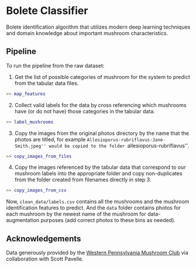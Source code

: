 # Bolete Classifier

Bolete identification algorithm that utilizes modern deep learning techniques and domain knowledge about important mushroom characteristics.

## Pipeline

To run the pipeline from the raw dataset:

1. Get the list of possible categories of mushroom for the system to predict from the tabular data files.

```matlab
>> map_features
```

2. Collect valid labels for the data by cross referencing which mushrooms have (or do not have) those categories in the tabular data.

```matlab
>> label_mushrooms
```

3. Copy the images from the original photos directory by the name that the photos are titled, for example ``Allesioporus-rubriflavus-Jane-Smith.jpeg'' would be copied to the folder ``allesioporus-rubriflavus''.

```matlab
>> copy_images_from_files
```

4. Copy the images referenced by the tabular data that correspond to our mushroom labels into the appropriate folder and copy non-duplicates from the folder created from filenames directly in step 3.

```matlab
>> copy_images_from_csv
```

Now, `clean_data/labels.csv` contains all the mushrooms and the mushroom identification features to predict. And the `data` folder contains photos for each mushroom by the newest name of the mushroom for data-augmentation purposes (add correct photos to these bins as needed).

## Acknowledgements

Data generously provided by the [Western Pennsylvania Mushroom Club](https://wpamushroomclub.org/) via collaboration with Scott Pavelle.
